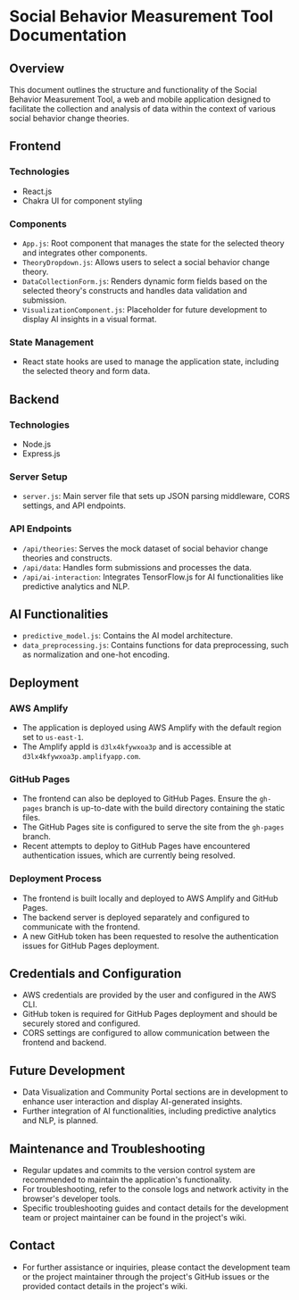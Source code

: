 # Social Behavior Measurement Tool Documentation

## Overview
This document outlines the structure and functionality of the Social Behavior Measurement Tool, a web and mobile application designed to facilitate the collection and analysis of data within the context of various social behavior change theories.

## Frontend

### Technologies
- React.js
- Chakra UI for component styling

### Components
- `App.js`: Root component that manages the state for the selected theory and integrates other components.
- `TheoryDropdown.js`: Allows users to select a social behavior change theory.
- `DataCollectionForm.js`: Renders dynamic form fields based on the selected theory's constructs and handles data validation and submission.
- `VisualizationComponent.js`: Placeholder for future development to display AI insights in a visual format.

### State Management
- React state hooks are used to manage the application state, including the selected theory and form data.

## Backend

### Technologies
- Node.js
- Express.js

### Server Setup
- `server.js`: Main server file that sets up JSON parsing middleware, CORS settings, and API endpoints.

### API Endpoints
- `/api/theories`: Serves the mock dataset of social behavior change theories and constructs.
- `/api/data`: Handles form submissions and processes the data.
- `/api/ai-interaction`: Integrates TensorFlow.js for AI functionalities like predictive analytics and NLP.

## AI Functionalities
- `predictive_model.js`: Contains the AI model architecture.
- `data_preprocessing.js`: Contains functions for data preprocessing, such as normalization and one-hot encoding.

## Deployment

### AWS Amplify
- The application is deployed using AWS Amplify with the default region set to `us-east-1`.
- The Amplify appId is `d3lx4kfywxoa3p` and is accessible at `d3lx4kfywxoa3p.amplifyapp.com`.

### GitHub Pages
- The frontend can also be deployed to GitHub Pages. Ensure the `gh-pages` branch is up-to-date with the build directory containing the static files.
- The GitHub Pages site is configured to serve the site from the `gh-pages` branch.
- Recent attempts to deploy to GitHub Pages have encountered authentication issues, which are currently being resolved.

### Deployment Process
- The frontend is built locally and deployed to AWS Amplify and GitHub Pages.
- The backend server is deployed separately and configured to communicate with the frontend.
- A new GitHub token has been requested to resolve the authentication issues for GitHub Pages deployment.

## Credentials and Configuration
- AWS credentials are provided by the user and configured in the AWS CLI.
- GitHub token is required for GitHub Pages deployment and should be securely stored and configured.
- CORS settings are configured to allow communication between the frontend and backend.

## Future Development
- Data Visualization and Community Portal sections are in development to enhance user interaction and display AI-generated insights.
- Further integration of AI functionalities, including predictive analytics and NLP, is planned.

## Maintenance and Troubleshooting
- Regular updates and commits to the version control system are recommended to maintain the application's functionality.
- For troubleshooting, refer to the console logs and network activity in the browser's developer tools.
- Specific troubleshooting guides and contact details for the development team or project maintainer can be found in the project's wiki.

## Contact
- For further assistance or inquiries, please contact the development team or the project maintainer through the project's GitHub issues or the provided contact details in the project's wiki.

